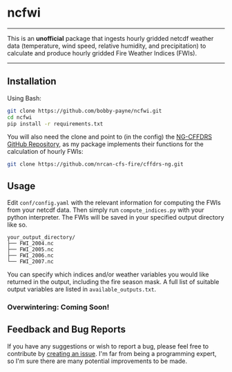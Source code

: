 # ncfwi
---
This is an **unofficial** package that ingests hourly gridded netcdf weather data (temperature, wind speed, relative humidity, and precipitation) to calculate and produce hourly gridded Fire Weather Indices (FWIs).

---

## Installation
Using Bash:
```bash
git clone https://github.com/bobby-payne/ncfwi.git
cd ncfwi
pip install -r requirements.txt
```
You will also need the clone and point to (in the config) the [NG-CFFDRS GitHub Repository](https://github.com/nrcan-cfs-fire/cffdrs-ng), as my package implements their functions for the calculation of hourly FWIs:
```bash
git clone https://github.com/nrcan-cfs-fire/cffdrs-ng.git
```

## Usage
Edit `conf/config.yaml` with the relevant information for computing the FWIs from your netcdf data. Then simply run `compute_indices.py` with your python interpreter. The FWIs will be saved in your specified output directory like so.
```
your_output_directory/
├── FWI_2004.nc        
├── FWI_2005.nc    
├── FWI_2006.nc       
└── FWI_2007.nc    
```
You can specify which indices and/or weather variables you would like returned in the output, including the fire season mask. A full list of suitable output variables are listed in `available_outputs.txt`.

### Overwintering: Coming Soon!

## Feedback and Bug Reports
If you have any suggestions or wish to report a bug, please feel free to contribute by [creating an issue](https://github.com/bobby-payne/ncfwi/issues). I'm far from being a programming expert, so I'm sure there are many potential improvements to be made.
